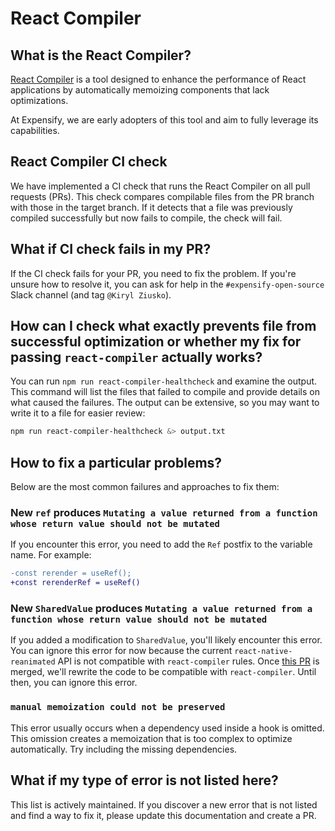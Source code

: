 # React Compiler

## What is the React Compiler?

[React Compiler](https://react.dev/learn/react-compiler) is a tool designed to enhance the performance of React applications by automatically memoizing components that lack optimizations.

At Expensify, we are early adopters of this tool and aim to fully leverage its capabilities.

## React Compiler CI check

We have implemented a CI check that runs the React Compiler on all pull requests (PRs). This check compares compilable files from the PR branch with those in the target branch. If it detects that a file was previously compiled successfully but now fails to compile, the check will fail.

## What if CI check fails in my PR?

If the CI check fails for your PR, you need to fix the problem. If you're unsure how to resolve it, you can ask for help in the `#expensify-open-source` Slack channel (and tag `@Kiryl Ziusko`).

## How can I check what exactly prevents file from successful optimization or whether my fix for passing `react-compiler` actually works?

You can run `npm run react-compiler-healthcheck` and examine the output. This command will list the files that failed to compile and provide details on what caused the failures. The output can be extensive, so you may want to write it to a file for easier review:

```bash
npm run react-compiler-healthcheck &> output.txt
```

## How to fix a particular problems?

Below are the most common failures and approaches to fix them:

### New `ref` produces `Mutating a value returned from a function whose return value should not be mutated`

If you encounter this error, you need to add the `Ref` postfix to the variable name. For example:

```diff
-const rerender = useRef();
+const rerenderRef = useRef()
```

### New `SharedValue` produces `Mutating a value returned from a function whose return value should not be mutated`

If you added a modification to `SharedValue`, you'll likely encounter this error. You can ignore this error for now because the current `react-native-reanimated` API is not compatible with `react-compiler` rules. Once [this PR](https://github.com/software-mansion/react-native-reanimated/pull/6312) is merged, we'll rewrite the code to be compatible with `react-compiler`. Until then, you can ignore this error.

### `manual memoization could not be preserved`

This error usually occurs when a dependency used inside a hook is omitted. This omission creates a memoization that is too complex to optimize automatically. Try including the missing dependencies.

## What if my type of error is not listed here?

This list is actively maintained. If you discover a new error that is not listed and find a way to fix it, please update this documentation and create a PR.
